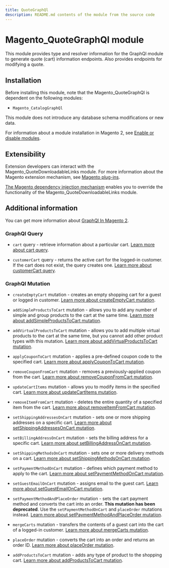 ```yaml
---
title: QuoteGraphQl
description: README.md contents of the module from the source code
---
```


# Magento_QuoteGraphQl module

This module provides type and resolver information for the GraphQl module
to generate quote (cart) information endpoints. Also provides endpoints for modifying a quote.

## Installation

Before installing this module, note that the Magento_QuoteGraphQl is dependent on the following modules:
- `Magento_CatalogGraphQl`

This module does not introduce any database schema modifications or new data.

For information about a module installation in Magento 2, see [Enable or disable modules](https://devdocs.magento.com/guides/v2.4/install-gde/install/cli/install-cli-subcommands-enable.html).

## Extensibility

Extension developers can interact with the Magento_QuoteDownloadableLinks module. For more information about the Magento extension mechanism, see [Magento plug-ins](https://devdocs.magento.com/guides/v2.4/extension-dev-guide/plugins.html).

[The Magento dependency injection mechanism](https://devdocs.magento.com/guides/v2.4/extension-dev-guide/depend-inj.html) enables you to override the functionality of the Magento_QuoteDownloadableLinks module.

## Additional information

You can get more information about [GraphQl In Magento 2](https://devdocs.magento.com/guides/v2.4/graphql).

### GraphQl Query

- `cart` query - retrieve information about a particular cart.
[Learn more about cart query](https://devdocs.magento.com/guides/v2.4/graphql/queries/cart.html).
  
- `customerCart` query - returns the active cart for the logged-in customer. If the cart does not exist, the query creates one.
[Learn more about customerCart query](https://devdocs.magento.com/guides/v2.4/graphql/queries/customer-cart.html).

### GraphQl Mutation

- `createEmptyCart` mutation - creates an empty shopping cart for a guest or logged in customer.
[Learn more about createEmptyCart mutation](https://devdocs.magento.com/guides/v2.4/graphql/mutations/create-empty-cart.html).

- `addSimpleProductsToCart` mutation - allows you to add any number of simple and group products to the cart at the same time.
  [Learn more about addSimpleProductsToCart mutation](https://devdocs.magento.com/guides/v2.4/graphql/mutations/add-simple-products.html).

- `addVirtualProductsToCart` mutation - allows you to add multiple virtual products to the cart at the same time, but you cannot add other product types with this mutation.
  [Learn more about addVirtualProductsToCart mutation](https://devdocs.magento.com/guides/v2.4/graphql/mutations/add-virtual-products.html).

- `applyCouponToCart` mutation - applies a pre-defined coupon code to the specified cart.
  [Learn more about applyCouponToCart mutation](https://devdocs.magento.com/guides/v2.4/graphql/mutations/apply-coupon.html).

- `removeCouponFromCart` mutation - removes a previously-applied coupon from the cart.
  [Learn more about removeCouponFromCart mutation](https://devdocs.magento.com/guides/v2.4/graphql/mutations/remove-coupon.html).

- `updateCartItems` mutation - allows you to modify items in the specified cart.
  [Learn more about updateCartItems mutation](https://devdocs.magento.com/guides/v2.4/graphql/mutations/update-cart-items.html).

- `removeItemFromCart` mutation - deletes the entire quantity of a specified item from the cart.
  [Learn more about removeItemFromCart mutation](https://devdocs.magento.com/guides/v2.4/graphql/mutations/remove-item.html).

- `setShippingAddressesOnCart` mutation - sets one or more shipping addresses on a specific cart.
  [Learn more about setShippingAddressesOnCart mutation](https://devdocs.magento.com/guides/v2.4/graphql/mutations/set-shipping-address.html).

- `setBillingAddressOnCart` mutation - sets the billing address for a specific cart.
  [Learn more about setBillingAddressOnCart mutation](https://devdocs.magento.com/guides/v2.4/graphql/mutations/set-billing-address.html).

- `setShippingMethodsOnCart` mutation - sets one or more delivery methods on a cart.
  [Learn more about setShippingMethodsOnCart mutation](https://devdocs.magento.com/guides/v2.4/graphql/mutations/set-shipping-method.html).

- `setPaymentMethodOnCart` mutation - defines which payment method to apply to the cart.
  [Learn more about setPaymentMethodOnCart mutation](https://devdocs.magento.com/guides/v2.4/graphql/mutations/set-payment-method.html).

- `setGuestEmailOnCart` mutation - assigns email to the guest cart.
  [Learn more about setGuestEmailOnCart mutation](https://devdocs.magento.com/guides/v2.4/graphql/mutations/set-guest-email.html).

- `setPaymentMethodAndPlaceOrder` mutation - sets the cart payment method and converts the cart into an order. **This mutation has been deprecated**. Use the `setPaymentMethodOnCart` and `placeOrder` mutations instead.
  [Learn more about setPaymentMethodAndPlaceOrder mutation](https://devdocs.magento.com/guides/v2.4/graphql/mutations/set-payment-place-order.html).

- `mergeCarts` mutation - transfers the contents of a guest cart into the cart of a logged-in customer.
  [Learn more about mergeCarts mutation](https://devdocs.magento.com/guides/v2.4/graphql/mutations/merge-carts.html).

- `placeOrder` mutation - converts the cart into an order and returns an order ID.
  [Learn more about placeOrder mutation](https://devdocs.magento.com/guides/v2.4/graphql/mutations/place-order.html).

- `addProductsToCart` mutation - adds any type of product to the shopping cart.
  [Learn more about addProductsToCart mutation](https://devdocs.magento.com/guides/v2.4/graphql/mutations/add-products-to-cart.html).
  